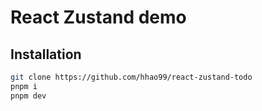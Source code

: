 # React Zustand demo

## Installation
```bash
git clone https://github.com/hhao99/react-zustand-todo
pnpm i
pnpm dev
```
